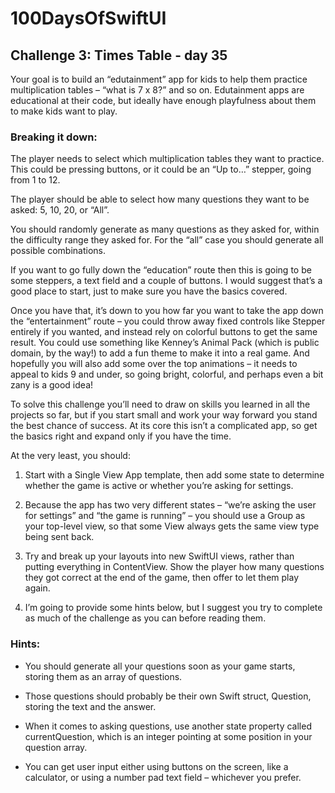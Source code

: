 # 100DaysOfSwiftUI
## Challenge 3: Times Table - day 35
Your goal is to build an “edutainment” app for kids to help them practice multiplication tables – “what is 7 x 8?” and so on. Edutainment apps are educational at their code, but ideally have enough playfulness about them to make kids want to play.

### Breaking it down:

The player needs to select which multiplication tables they want to practice. This could be pressing buttons, or it could be an “Up to…” stepper, going from 1 to 12.

The player should be able to select how many questions they want to be asked: 5, 10, 20, or “All”.

You should randomly generate as many questions as they asked for, within the difficulty range they asked for. For the “all” case you should generate all possible combinations.

If you want to go fully down the “education” route then this is going to be some steppers, a text field and a couple of buttons. I would suggest that’s a good place to start, just to make sure you have the basics covered.

Once you have that, it’s down to you how far you want to take the app down the “entertainment” route – you could throw away fixed controls like Stepper entirely if you wanted, and instead rely on colorful buttons to get the same result. You could use something like Kenney’s Animal Pack (which is public domain, by the way!) to add a fun theme to make it into a real game. And hopefully you will also add some over the top animations – it needs to appeal to kids 9 and under, so going bright, colorful, and perhaps even a bit zany is a good idea!

To solve this challenge you’ll need to draw on skills you learned in all the projects so far, but if you start small and work your way forward you stand the best chance of success. At its core this isn’t a complicated app, so get the basics right and expand only if you have the time.

At the very least, you should:

1. Start with a Single View App template, then add some state to determine whether the game is active or whether you’re asking for settings.

2. Because the app has two very different states – “we’re asking the user for settings” and “the game is running” – you should use a Group as your top-level view, so that some View always gets the same view type being sent back.

3. Try and break up your layouts into new SwiftUI views, rather than putting everything in ContentView.
Show the player how many questions they got correct at the end of the game, then offer to let them play again.

4. I’m going to provide some hints below, but I suggest you try to complete as much of the challenge as you can before reading them.

### Hints:

- You should generate all your questions soon as your game starts, storing them as an array of questions.

- Those questions should probably be their own Swift struct, Question, storing the text and the answer.

- When it comes to asking questions, use another state property called currentQuestion, which is an integer pointing at some position in your question array.

- You can get user input either using buttons on the screen, like a calculator, or using a number pad text field – whichever you prefer.
